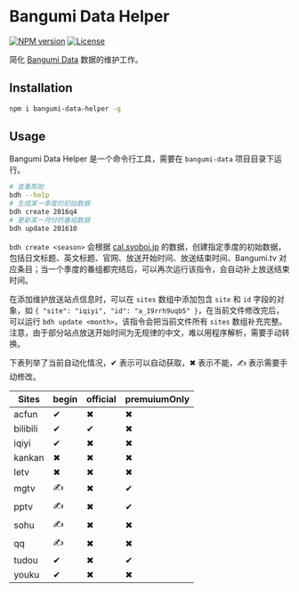 # Bangumi Data Helper

[![NPM version](https://img.shields.io/npm/v/bangumi-data-helper.svg)](https://www.npmjs.com/package/bangumi-data-helper)
[![License](https://img.shields.io/npm/l/bangumi-data-helper.svg)](https://github.com/bangumi-data/helper/blob/master/LICENSE)

简化 [Bangumi Data](https://github.com/bangumi-data/bangumi-data) 数据的维护工作。

## Installation

```bash
npm i bangumi-data-helper -g
```

## Usage

Bangumi Data Helper 是一个命令行工具，需要在 `bangumi-data` 项目目录下运行。

```bash
# 查看帮助
bdh --help
# 生成某一季度的初始数据
bdh create 2016q4
# 更新某一月份的番组数据
bdh update 201610
```

`bdh create <season>` 会根据 [cal.syoboi.jp](http://cal.syoboi.jp/) 的数据，创建指定季度的初始数据，包括日文标题、英文标题、官网、放送开始时间、放送结束时间、Bangumi.tv 对应条目；当一个季度的番组都完结后，可以再次运行该指令，会自动补上放送结束时间。

在添加维护放送站点信息时，可以在 `sites` 数组中添加包含 `site` 和 `id` 字段的对象，如 `{ "site": "iqiyi", "id": "a_19rrh9uqb5" }`，在当前文件修改完后，可以运行 `bdh update <month>`，该指令会把当前文件所有 `sites` 数组补充完整。注意，由于部分站点放送开始时间为无规律的中文，难以用程序解析，需要手动转换。

下表列举了当前自动化情况，✔ 表示可以自动获取，✖ 表示不能，✍ 表示需要手动修改。

| Sites     | begin | official | premuiumOnly |
| --------- | ----- | -------- | ------------ |
| acfun     | ✔     | ✖       | ✖            |
| bilibili  | ✔     | ✔       | ✖            |
| iqiyi     | ✔     | ✖       | ✖            |
| kankan    | ✖     | ✖       | ✖            |
| letv      | ✖     | ✖       | ✖            |
| mgtv      | ✍     | ✖       | ✔            |
| pptv      | ✍     | ✖       | ✔            |
| sohu      | ✍     | ✖       | ✖            |
| qq        | ✍     | ✖       | ✖            |
| tudou     | ✔     | ✖       | ✔            |
| youku     | ✔     | ✖       | ✖            |
